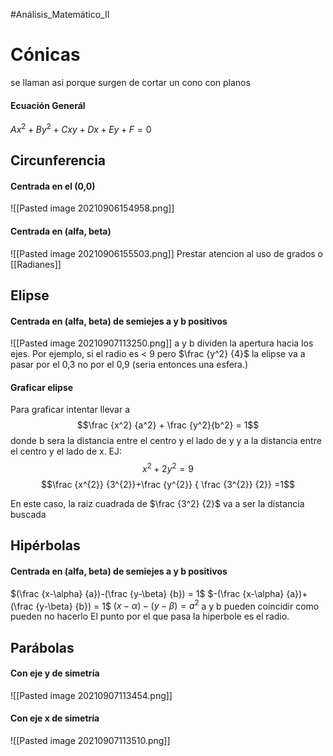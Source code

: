 #Análisis_Matemático_II
# Cónicas
se llaman asi porque surgen de cortar un cono con planos
#### Ecuación Generál
 $Ax^2+By^2+Cxy+Dx+Ey+F=0$
## Circunferencia 
#### Centrada en el (0,0)
![[Pasted image 20210906154958.png]]
#### Centrada en (alfa, beta)
![[Pasted image 20210906155503.png]]
Prestar atencion al uso de grados o [[Radianes]]

## Elipse
#### Centrada en (alfa, beta) de semiejes a y b positivos
![[Pasted image 20210907113250.png]]
a y b dividen la apertura hacia los ejes. Por ejemplo, si el radio es < 9 pero $\frac {y^2} {4}$ la elipse va a pasar por el 0,3 no por el 0,9 (seria entonces una esfera.)
#### Graficar elipse
Para graficar intentar llevar a 
$$\frac {x^2} {a^2} + \frac {y^2}{b^2} = 1$$
donde b sera la distancia entre el centro y el lado de y y a la distancia entre el centro y el lado de x. 
EJ: 
$$ x^{2}+2 y^{2}=9$$
$$\frac {x^{2}} {3^{2}}+\frac {y^{2}} { \frac {3^{2}} {2}} =1$$

En este caso, la raiz cuadrada de $\frac  {3^2} {2}$ va a ser la distancia buscada 
## Hipérbolas
#### Centrada en (alfa, beta) de semiejes a y b positivos
$(\frac {x-\alpha} {a})-(\frac {y-\beta} {b}) = 1$
$-(\frac {x-\alpha} {a})+(\frac {y-\beta} {b}) = 1$
$( {x-\alpha} )-( {y-\beta}) = a^2$
a y b pueden coincidir como pueden no hacerlo
El punto por el que pasa la hiperbole es el radio.

## Parábolas
#### Con eje y de simetría
![[Pasted image 20210907113454.png]]
#### Con eje x de simetría
![[Pasted image 20210907113510.png]]